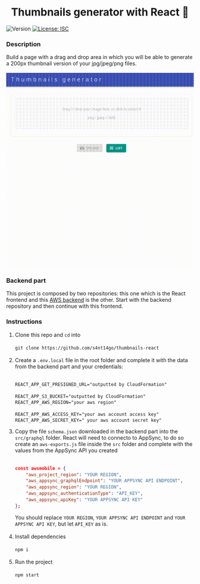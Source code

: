 <h1 align="center">Thumbnails generator with React 📢 </h1>
<p>
  <img alt="Version" src="https://img.shields.io/badge/version-1.0.0-blue.svg?cacheSeconds=2592000" />
  <a href="#" target="_blank">
    <img alt="License: ISC" src="https://img.shields.io/badge/License-ISC-yellow.svg" />
  </a>
</p>

### Description

Build a page with a drag and drop area in which you will be able to generate a 200px thumbnail version of your jpg/jpeg/png files.<br /><br />
![alt text](./demo.gif)

### Backend part

This project is composed by two repositories: this one which is the React frontend and this [AWS backend](https://github.com/s4nt14go/thumbnails-aws) is the other. Start with the backend repository and then continue with this frontend.

### Instructions

1. Clone this repo and `cd` into<br /><br />
`git clone https://github.com/s4nt14go/thumbnails-react`<br /><br />
1. Create a `.env.local` file in the root folder and complete it with the data from the backend part and your credentials:<br /><br />
    ```shell script
    REACT_APP_GET_PRESIGNED_URL="outputted by CloudFormation"
    
    REACT_APP_S3_BUCKET="outputted by CloudFormation"
    REACT_APP_AWS_REGION="your aws region"
    
    REACT_APP_AWS_ACCESS_KEY="your aws account access key"
    REACT_APP_AWS_SECRET_KEY=" your aws account secret key"
    ```
1. Copy the file `schema.json` downloaded in the backend part into the `src/graphql` folder. React will need to connecto to AppSync, to do so create an `aws-exports.js` file inside the `src` folder and complete with the values from the AppSync API you created<br /><br />
    ```json
    const awsmobile = {
        "aws_project_region": "YOUR REGION",
        "aws_appsync_graphqlEndpoint": "YOUR APPSYNC API ENDPOINT",
        "aws_appsync_region": "YOUR REGION",
        "aws_appsync_authenticationType": "API_KEY",
        "aws_appsync_apiKey": "YOUR APPSYNC API KEY"
    };
    ```
   You should replace `YOUR REGION`, `YOUR APPSYNC API ENDPOINT` and `YOUR APPSYNC API KEY`, but let `API_KEY` as is.<br /><br />
1. Install dependencies<br /><br />
`npm i`<br /><br />
1. Run the project<br /><br />
`npm start` 
